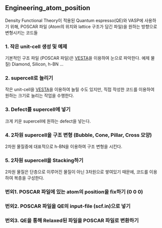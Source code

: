 ## Engineering_atom_position

Density Functional Theory이 적용된 Quantum espresso(QE)와 VASP에 사용하기 위해,
POSCAR 파일 (Atom의 위치와 lattice 구조가 담긴 파일)을 원하는 방향으로 변형시키는 코드들

### 1. 작은 unit-cell 생성 및 예제
기본적인 구조 파일 (POSCAR 파일)은 [VESTA](https://jp-minerals.org/vesta/en/)을 이용하여 눈으로 파악한다.
예제 물질) Diamond, Silicon, h-BN ...

### 2. supercell로 늘리기
작은 unit-cell을 [VESTA](https://jp-minerals.org/vesta/en/)을 이용하여 늘릴 수도 있지만,
직접 작성한 코드를 이용하여 원하는 크기로 늘리는 작업을 수행한다.

### 3. Defect를 supercell에 넣기
크게 키운 supercell에 원하는 defect을 넣는다.


### 4. 2차원 supercell을 구조 변형 (Bubble, Cone, Pillar, Cross 모양)
2차원 물질중에 대표적으로 h-BN을 이용하여 구조 변형을 시킨다.


### 5. 2차원 supercell을 Stacking하기
2차원 물질은 단층으로 이루어진 물질이 아닌 3차원으로 쌓여있기 때문에, 
코드를 이용하여 복층을 구성한다.


### 번외1. POSCAR 파일에 있는 atom의 position을 fix하기 (0 0 0)


### 번외2. POSCAR 파일을 QE의 input-file (scf.in)으로 넣기


### 번외3. QE을 통해 Relaxed된 파일을 POSCAR 파일로 변환하기

